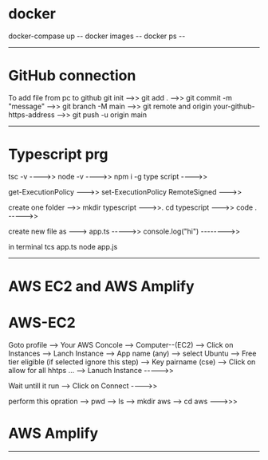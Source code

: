# docker
 docker-compase up --
 docker images --
 docker ps --
 
--------------------------------------------------------------------------------------

# GitHub connection

To add file from pc to github 
  git init -->>
  git add . -->>
  git commit -m "message" -->>
  git branch -M main -->>
  git remote and origin your-github-https-address -->>
  git push -u origin main
  
--------------------------------------------------------------------------------------

# Typescript prg
 tsc -v ---->>
 node -v ---->>
 npm i -g type script ---->>

 get-ExecutionPolicy --->>
 set-ExecutionPolicy RemoteSigned --->>

 create one folder -->>
 mkdir typescript --->>.
 cd typescript --->>
 code . ----->>

 create new file as --->
 app.ts ----->> console.log("hi") -------->>

 in terminal
 tcs app.ts
 node app.js
 
--------------------------------------------------------------------------------------

# AWS EC2 and AWS Amplify

 # AWS-EC2
 Goto profile --> Your AWS Concole --> Computer--(EC2) --> Click on Instances --> Lanch Instance --> App name (any) --> select Ubuntu --> Free tier eligible (if selected ignore this step) --> Key pairname (cse) --> Click on allow for all hhtps ... --> Lanuch Instance ----->>

 Wait untill it run --> Click on Connect ---->>

 perform this opration --> pwd --> ls --> mkdir aws --> cd aws --->>>

 # AWS Amplify

 
--------------------------------------------------------------------------------------
 

